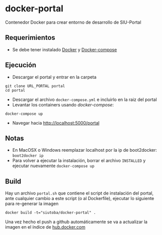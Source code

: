 # docker-portal
Contenedor Docker para crear entorno de desarrollo de SIU-Portal

## Requerimientos
 * Se debe tener instalado [Docker](https://docs.docker.com/installation/) y [Docker-compose](https://docs.docker.com/compose/install/)

## Ejecución

* Descargar el portal y entrar en la carpeta 
```
git clone URL_PORTAL portal
cd portal
```
* Descargar el archivo `docker-compose.yml` e incluirlo en la raiz del portal
* Levantar los containers usando *docker-compose*:
```
docker-compose up
```
* Navegar hacia <http://localhost:5000/portal>


## Notas

 * En MacOSX o Windows reemplazar localhost por la ip de boot2docker: `boot2docker ip`
 * Para volver a ejecutar la instalación, borrar el archivo `INSTALLED` y ejecutar nuevamente `docker-compose up`


## Build
Hay un archivo `portal.sh` que contiene el script de instalación del portal, ante cualquier cambio a este script (o al Dockerfile), ejecutar lo siguiente para re-generar la imagen 
```
docker build -t="siutoba/docker-portal" .
```
Una vez hecho el push a github automáticamente se va a actualizar la imagen en el índice de [hub.docker.com](hub.docker.com)

